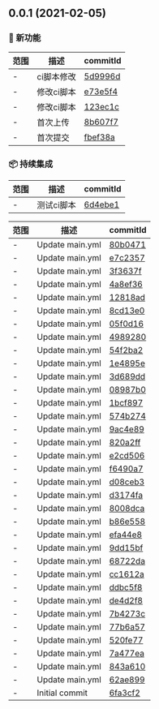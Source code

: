 ## 0.0.1 (2021-02-05)

### 🌟 新功能
范围|描述|commitId
--|--|--
 - | ci脚本修改 | [5d9996d](https://github.com/taosiqi/v3ts-template/commit/5d9996d)
 - | 修改ci脚本 | [e73e5f4](https://github.com/taosiqi/v3ts-template/commit/e73e5f4)
 - | 修改ci脚本 | [123ec1c](https://github.com/taosiqi/v3ts-template/commit/123ec1c)
 - | 首次上传 | [8b607f7](https://github.com/taosiqi/v3ts-template/commit/8b607f7)
 - | 首次提交 | [fbef38a](https://github.com/taosiqi/v3ts-template/commit/fbef38a)


### 📦 持续集成
范围|描述|commitId
--|--|--
 - | 测试ci脚本 | [6d4ebe1](https://github.com/taosiqi/v3ts-template/commit/6d4ebe1)


范围|描述|commitId
--|--|--
 - | Update main.yml | [80b0471](https://github.com/taosiqi/v3ts-template/commit/80b0471)
 - | Update main.yml | [e7c2357](https://github.com/taosiqi/v3ts-template/commit/e7c2357)
 - | Update main.yml | [3f3637f](https://github.com/taosiqi/v3ts-template/commit/3f3637f)
 - | Update main.yml | [4a8ef36](https://github.com/taosiqi/v3ts-template/commit/4a8ef36)
 - | Update main.yml | [12818ad](https://github.com/taosiqi/v3ts-template/commit/12818ad)
 - | Update main.yml | [8cd13e0](https://github.com/taosiqi/v3ts-template/commit/8cd13e0)
 - | Update main.yml | [05f0d16](https://github.com/taosiqi/v3ts-template/commit/05f0d16)
 - | Update main.yml | [4989280](https://github.com/taosiqi/v3ts-template/commit/4989280)
 - | Update main.yml | [54f2ba2](https://github.com/taosiqi/v3ts-template/commit/54f2ba2)
 - | Update main.yml | [1e4895e](https://github.com/taosiqi/v3ts-template/commit/1e4895e)
 - | Update main.yml | [3d689dd](https://github.com/taosiqi/v3ts-template/commit/3d689dd)
 - | Update main.yml | [08987b0](https://github.com/taosiqi/v3ts-template/commit/08987b0)
 - | Update main.yml | [1bcf897](https://github.com/taosiqi/v3ts-template/commit/1bcf897)
 - | Update main.yml | [574b274](https://github.com/taosiqi/v3ts-template/commit/574b274)
 - | Update main.yml | [9ac4e89](https://github.com/taosiqi/v3ts-template/commit/9ac4e89)
 - | Update main.yml | [820a2ff](https://github.com/taosiqi/v3ts-template/commit/820a2ff)
 - | Update main.yml | [e2cd506](https://github.com/taosiqi/v3ts-template/commit/e2cd506)
 - | Update main.yml | [f6490a7](https://github.com/taosiqi/v3ts-template/commit/f6490a7)
 - | Update main.yml | [d08ceb3](https://github.com/taosiqi/v3ts-template/commit/d08ceb3)
 - | Update main.yml | [d3174fa](https://github.com/taosiqi/v3ts-template/commit/d3174fa)
 - | Update main.yml | [8008dca](https://github.com/taosiqi/v3ts-template/commit/8008dca)
 - | Update main.yml | [b86e558](https://github.com/taosiqi/v3ts-template/commit/b86e558)
 - | Update main.yml | [efa44e8](https://github.com/taosiqi/v3ts-template/commit/efa44e8)
 - | Update main.yml | [9dd15bf](https://github.com/taosiqi/v3ts-template/commit/9dd15bf)
 - | Update main.yml | [68722da](https://github.com/taosiqi/v3ts-template/commit/68722da)
 - | Update main.yml | [cc1612a](https://github.com/taosiqi/v3ts-template/commit/cc1612a)
 - | Update main.yml | [ddbc5f8](https://github.com/taosiqi/v3ts-template/commit/ddbc5f8)
 - | Update main.yml | [de4d2f8](https://github.com/taosiqi/v3ts-template/commit/de4d2f8)
 - | Update main.yml | [7b4273c](https://github.com/taosiqi/v3ts-template/commit/7b4273c)
 - | Update main.yml | [77b6a57](https://github.com/taosiqi/v3ts-template/commit/77b6a57)
 - | Update main.yml | [520fe77](https://github.com/taosiqi/v3ts-template/commit/520fe77)
 - | Update main.yml | [7a477ea](https://github.com/taosiqi/v3ts-template/commit/7a477ea)
 - | Update main.yml | [843a610](https://github.com/taosiqi/v3ts-template/commit/843a610)
 - | Update main.yml | [62ae899](https://github.com/taosiqi/v3ts-template/commit/62ae899)
 - | Initial commit | [6fa3cf2](https://github.com/taosiqi/v3ts-template/commit/6fa3cf2)

